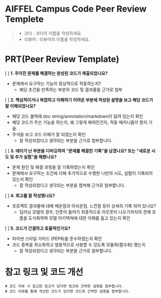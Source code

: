 # AIFFEL Campus Code Peer Review Templete
> - 코더 : 코더의 이름을 작성하세요.
> - 리뷰어 : 리뷰어의 이름을 작성하세요.
  
  
# PRT(Peer Review Template)
[ ]  **1. 주어진 문제를 해결하는 완성된 코드가 제출되었나요?**
* 문제에서 요구하는 기능이 정상적으로 작동하는지?
  - 해당 조건을 만족하는 부분의 코드 및 결과물을 근거로 첨부  
  
[ ]  **2. 핵심적이거나 복잡하고 이해하기 어려운 부분에 작성된 설명을 보고 해당 코드가 잘 이해되었나요?**
* 해당 코드 블럭에 doc string/annotation/markdown이 달려 있는지 확인
* 해당 코드가 무슨 기능을 하는지, 왜 그렇게 짜여진건지, 작동 메커니즘이 뭔지 기술.
* 주석을 보고 코드 이해가 잘 되었는지 확인
  - 잘 작성되었다고 생각되는 부분을 근거로 첨부합니다.  
  
[ ]  **3. 에러가 난 부분을 디버깅하여 “문제를 해결한 기록”을 남겼나요? 또는 “새로운 시도 및 추가 실험”을 해봤나요?**
* 문제 원인 및 해결 과정을 잘 기록하였는지 확인
* 문제에서 요구하는 조건에 더해 추가적으로 수행한 나만의 시도, 실험이 기록되어 있는지 확인
  - 잘 작성되었다고 생각되는 부분을 캡쳐해 근거로 첨부합니다.  
  
[ ]  **4. 회고를 잘 작성했나요?**
* 프로젝트 결과물에 대해 배운점과 아쉬운점, 느낀점 등이 상세히 기록 되어 있나요?
  - 딥러닝 모델의 경우, 인풋이 들어가 최종적으로 아웃풋이 나오기까지의 전체 흐름을 도식화하여 모델 아키텍쳐에 대한 이해를 돕고 있는지 확인  
  
[ ]  **5. 코드가 간결하고 효율적인가요?**
* 파이썬 스타일 가이드 (PEP8)를 준수하였는지 확인
* 코드 중복을 최소화하고 범용적으로 사용할 수 있도록 모듈화(함수화) 했는지
  - 잘 작성되었다고 생각되는 부분을 근거로 첨부합니다.  
  
  
# 참고 링크 및 코드 개선
```
# 코드 리뷰 시 참고한 링크가 있다면 링크와 간략한 설명을 첨부합니다.
# 코드 리뷰를 통해 개선한 코드가 있다면 코드와 간략한 설명을 첨부합니다.
```
